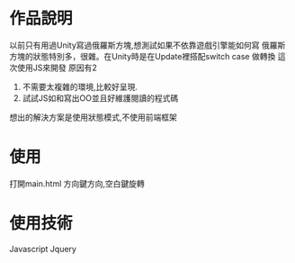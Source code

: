 # 作品說明
以前只有用過Unity寫過俄羅斯方塊,想測試如果不依靠遊戲引擎能如何寫
俄羅斯方塊的狀態特別多，很雜。在Unity時是在Update裡搭配switch case 做轉換
這次使用JS來開發
原因有2
1. 不需要太複雜的環境,比較好呈現.
2. 試試JS如和寫出OO並且好維護閱讀的程式碼

想出的解決方案是使用狀態模式,不使用前端框架

# 使用
打開main.html
方向鍵方向,空白鍵旋轉

# 使用技術
Javascript
Jquery
